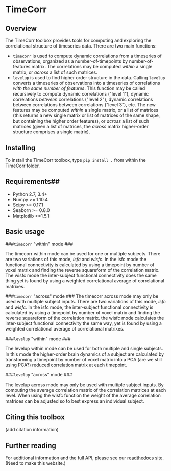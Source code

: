 # TimeCorr #

## Overview ##
The TimeCorr toolbox provides tools for computing and exploring the correlational structure of timeseries data.  There are two main functions:
* `timecorr` is used to compute dynamic correlations from a timeseries of observations, organized as a number-of-timepoints by number-of-features matrix.  The correlations may be computed _within_ a single matrix, or _across_ a list of such matrices.
* `levelup` is used to find higher order structure in the data.  Calling `levelup` converts a timeseries of observations into a timeseries of correlations _with the same number of features_.  This function may be called recursively to compute dynamic correlations ("level 1"), dynamic correlations _between_ correlations ("level 2"), dynamic correlations between correlations between correlations ("level 3"), etc.  The new features may be computed _within_ a single matrix, or a list of matrices (this returns a new single matrix or list of matrices of the same shape, but containing the higher order features), or _across_ a list of such matrices (given a list of matrices, the _across_ matrix higher-order structure comprises a single matrix).

## Installing ##
To install the TimeCorr toolbox, type `pip install .` from within the TimeCorr folder.

## Requirements##

* Python 2.7, 3.4+
* Numpy >= 1.10.4
* Scipy >= 0.17.1
* Seaborn >= 0.8.0
* Matplotlib >=1.5.1


## Basic usage ##
###`timecorr` "within" mode ###

The timecorr within mode can be used for one or multiple subjects. There are two variations of this mode, _isfc_ and _wisfc_. In the isfc mode the functional connectivity is calculated by using a timepoint by number of voxel matrix and finding the reverse squareform of the correlation matrix. The wisfc mode the inter-subject functional connectivity does the same thing yet is found by using a weighted correlational average of correlational matrixes.   


###`timecorr` "across" mode ###
The timecorr across mode may only be used with multiple subject inputs. There are two variations of this mode, _isfc_ and _wisfc_. In the isfc mode, the inter-subject functional connectivity is calculated by using a timepoint by number of voxel matrix and finding the reverse squareform of the correlation matrix. the wisfc mode calculates the inter-subject functional connectivity the same way, yet is found by using a weighted correlational average of correlational matrixes.


###`levelup` "within" mode ###

The levelup within mode can be used for both multiple and single subjects. In this mode the higher-order brain dynamics of a subject are calculated by transforming a timepoint by number of voxel matrix into a PCA (are we still using PCA?) reduced correlation matrix at each timepoint.  


###`levelup` "across" mode ###

The levelup across mode may only be used with multiple subject inputs. By computing the average correlation matrix of the correlation matrices at each level. When using the wisfc function the weight of the average correlation matrices can be adjusted so to best express an individual subject.


## Citing this toolbox ##
(add citation information)

## Further reading ##
For additional information and the full API, please see our [readthedocs](timecorr.readthedocs.com) site. (Need to make this website.)
